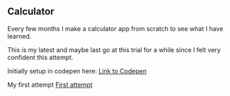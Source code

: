 ## Calculator

Every few months I make a calculator app from scratch to see what I have learned. 

This is my latest and maybe last go at this trial for a while since I felt very confident this attempt.

Initially setup in codepen here:
[Link to Codepen](https://codepen.io/PaulB-H/full/OJXEayj)

My first attempt
[First attempt](https://codepen.io/PaulB-H/full/yLJEzKK)
